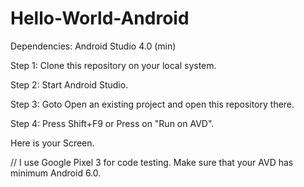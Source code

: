 # Hello-World-Android

Dependencies: Android Studio 4.0 (min)

Step 1: Clone this repository on your local system.

Step 2: Start Android Studio.

Step 3: Goto Open an existing project and open this repository there.

Step 4: Press Shift+F9 or Press on "Run on AVD".

Here is your Screen.

// I use Google Pixel 3 for code testing. Make sure that your AVD has minimum Android 6.0. 
